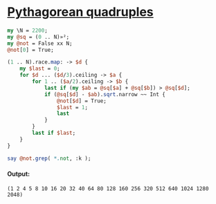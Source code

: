 [1]: https://rosettacode.org/wiki/Pythagorean_quadruples

# [Pythagorean quadruples][1]



```perl
my \N = 2200;
my @sq = (0 .. N)»²;
my @not = False xx N;
@not[0] = True;

(1 .. N).race.map: -> $d {
    my $last = 0;
    for $d ... ($d/3).ceiling -> $a {
        for 1 .. ($a/2).ceiling -> $b {
            last if (my $ab = @sq[$a] + @sq[$b]) > @sq[$d];
            if (@sq[$d] - $ab).sqrt.narrow ~~ Int {
                @not[$d] = True;
                $last = 1;
                last
            }
        }
        last if $last;
    }
}

say @not.grep( *.not, :k );
```

#### Output:
```
(1 2 4 5 8 10 16 20 32 40 64 80 128 160 256 320 512 640 1024 1280 2048)
```

